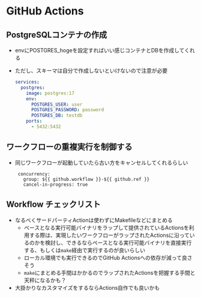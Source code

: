 # GitHub Actions

## PostgreSQLコンテナの作成

- envにPOSTGRES_hogeを設定すればいい感じコンテナとDBを作成してくれる
- ただし、スキーマは自分で作成しないといけないので注意が必要

    ``` YAML
    services:
      postgres:
        image: postgres:17
        env:
          POSTGRES_USER: user
          POSTGRES_PASSWORD: password
          POSTGRES_DB: testdb
        ports:
          - 5432:5432
    ```
  
## ワークフローの重複実行を制御する

- 同じワークフローが起動していたら古い方をキャンセルしてくれるらしい

    ```
     concurrency:
       group: ${{ github.workflow }}-${{ github.ref }}
       cancel-in-progress: true
    ```

## Workflow チェックリスト

- なるべくサードパーティActionは使わずにMakefileなどにまとめる
    - ベースとなる実行可能バイナリをラップして提供されているActionsを利用する際は、実現したいワークフローがラップされたActionsに沿っているのかを検討し、できるならペースとなる実行可能バイナリを直接実行する、もしくは`make`経由で実行するのが良いらしい
    - ローカル環境でも実行できるのでGitHub Actionsへの依存が減って良さそう
    - `make`にまとめる手間はかかるのでラップされたActionsを把握する手間と天秤になるかも？
- 大掛かりなカスタマイズをするならActions自作でも良いかも

